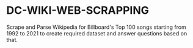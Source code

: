 # DC-WIKI-WEB-SCRAPPING
Scrape and Parse Wikipedia for Billboard's Top 100 songs starting from 1992 to 2021 to create required dataset and answer questions based on that.

